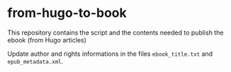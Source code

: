 # from-hugo-to-book

This repository contains the script and the contents needed to publish the ebook (from Hugo articles)

Update author and rights informations in the files ``ebook_title.txt`` and ``epub_metadata.xml``.
